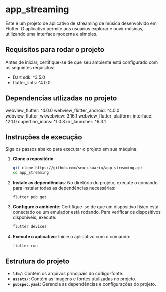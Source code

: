 # app_streaming

Este é um projeto de aplicativo de streaming de música desenvolvido em Flutter.
O aplicativo permite aos usuários explorar e ouvir músicas, utilizando uma interface moderna e simples.

## Requisitos para rodar o projeto
Antes de iniciar, certifique-se de que seu ambiente está configurado com os seguintes requisitos:
- Dart sdk: ^3.5.0
- flutter_lints: ^4.0.0

## Dependencias utlizadas no projeto
  webview_flutter: ^4.0.0
  webview_flutter_android: ^4.0.0
  webview_flutter_wkwebview: 3.16.1
  webview_flutter_platform_interface: ^2.1.0
  cupertino_icons: ^1.0.8
  url_launcher: ^6.3.1

## Instruções de execução
Siga os passos abaixo para executar o projeto em sua máquina:

1. **Clone o repositório**:
   ```bash
   git clone https://github.com/seu_usuario/app_streaming.git
   cd app_streaming
   ```

2. **Instale as dependências**:
   No diretório do projeto, execute o comando para instalar todas as dependências necessárias:
   ```bash
   flutter pub get
   ```

3. **Configure o ambiente**:
   Certifique-se de que um dispositivo físico está conectado ou um emulador está rodando. Para verificar os dispositivos disponíveis, execute:
   ```bash
   flutter devices
   ```

4. **Execute o aplicativo**:
   Inicie o aplicativo com o comando:
   ```bash
   flutter run
   ```
   
## Estrutura do projeto

- **`lib/`**: Contém os arquivos principais do código-fonte.
- **`assets/`**: Contém as imagens e fontes utulizadas no projeto.
- **`pubspec.yaml`**: Gerencia as dependências e configurações do projeto.

